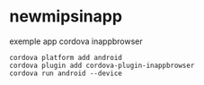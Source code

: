 # newmipsinapp
exemple app cordova inappbrowser

    cordova platform add android
    cordova plugin add cordova-plugin-inappbrowser
    cordova run android --device

